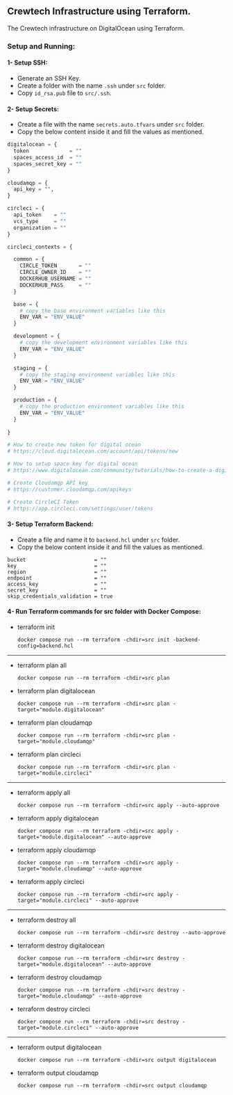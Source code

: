 ## Crewtech Infrastructure using Terraform.

The Crewtech infrastructure on DigitalOcean using Terraform.

### Setup and Running:

#### 1- Setup SSH:

- Generate an SSH Key.
- Create a folder with the name `.ssh` under `src` folder.
- Copy `id_rsa.pub` file to `src/.ssh`.

#### 2- Setup Secrets:

- Create a file with the name `secrets.auto.tfvars` under `src` folder.
- Copy the below content inside it and fill the values as mentioned.

```terraform
digitalocean = {
  token             = ""
  spaces_access_id  = ""
  spaces_secret_key = ""
}

cloudamqp = {
  api_key = "",
}

circleci = {
  api_token    = ""
  vcs_type     = ""
  organization = ""
}

circleci_contexts = {

  common = {
    CIRCLE_TOKEN       = ""
    CIRCLE_OWNER_ID    = ""
    DOCKERHUB_USERNAME = ""
    DOCKERHUB_PASS     = ""
  }

  base = {
    # copy the base environment variables like this
    ENV_VAR = "ENV_VALUE"
  }

  development = {
    # copy the development environment variables like this
    ENV_VAR = "ENV_VALUE"
  }

  staging = {
    # copy the staging environment variables like this
    ENV_VAR = "ENV_VALUE"
  }

  production = {
    # copy the production environment variables like this
    ENV_VAR = "ENV_VALUE"
  }
  
}

# How to create new token for digital ocean
# https://cloud.digitalocean.com/account/api/tokens/new

# How to setup space key for digital ocean
# https://www.digitalocean.com/community/tutorials/how-to-create-a-digitalocean-space-and-api-key

# Create Cloudamqp API key
# https://customer.cloudamqp.com/apikeys

# Create CircleCI Token
# https://app.circleci.com/settings/user/tokens
```

#### 3- Setup Terraform Backend:

- Create a file and name it to `backend.hcl` under `src` folder.
- Copy the below content inside it and fill the values as mentioned.

```hcl
bucket                      = ""
key                         = ""
region                      = ""
endpoint                    = ""
access_key                  = ""
secret_key                  = ""
skip_credentials_validation = true
```

#### 4- Run Terraform commands for src folder with Docker Compose:

- terraform init
    ```shell
    docker compose run --rm terraform -chdir=src init -backend-config=backend.hcl
    ```

---

- terraform plan all
    ```shell
    docker compose run --rm terraform -chdir=src plan
    ```
- terraform plan digitalocean
    ```shell
    docker compose run --rm terraform -chdir=src plan -target="module.digitalocean"
    ```
- terraform plan cloudamqp
    ```shell
    docker compose run --rm terraform -chdir=src plan -target="module.cloudamqp"
    ```
- terraform plan circleci
    ```shell
    docker compose run --rm terraform -chdir=src plan -target="module.circleci"
    ```

--- 
 
- terraform apply all
    ```shell
    docker compose run --rm terraform -chdir=src apply --auto-approve
    ```
- terraform apply digitalocean
    ```shell
    docker compose run --rm terraform -chdir=src apply -target="module.digitalocean" --auto-approve
    ```
- terraform apply cloudamqp
    ```shell
    docker compose run --rm terraform -chdir=src apply -target="module.cloudamqp" --auto-approve
    ```
- terraform apply circleci
    ```shell
    docker compose run --rm terraform -chdir=src apply -target="module.circleci" --auto-approve
    ```

---

- terraform destroy all
    ```shell
    docker compose run --rm terraform -chdir=src destroy --auto-approve
    ```
- terraform destroy digitalocean
    ```shell
    docker compose run --rm terraform -chdir=src destroy -target="module.digitalocean" --auto-approve
    ```
- terraform destroy cloudamqp
    ```shell
    docker compose run --rm terraform -chdir=src destroy -target="module.cloudamqp" --auto-approve
    ```
- terraform destroy circleci
    ```shell
    docker compose run --rm terraform -chdir=src destroy -target="module.circleci" --auto-approve
    ```

---

- terraform output digitalocean
    ```shell
    docker compose run --rm terraform -chdir=src output digitalocean
    ```
- terraform output cloudamqp
    ```shell
    docker compose run --rm terraform -chdir=src output cloudamqp
    ```
  
